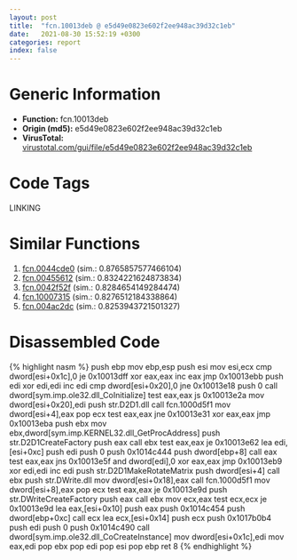 ```yaml
---
layout: post
title:  "fcn.10013deb @ e5d49e0823e602f2ee948ac39d32c1eb"
date:   2021-08-30 15:52:19 +0300
categories: report
index: false
---
```


# Generic Information
- **Function:** fcn.10013deb
- **Origin (md5):** e5d49e0823e602f2ee948ac39d32c1eb
- **VirusTotal:** [virustotal.com/gui/file/e5d49e0823e602f2ee948ac39d32c1eb][virustotal_ref]

# Code Tags
<span class="tag" id="LINKING">LINKING</span>


# Similar Functions

1. [fcn.0044cde0][similar_1_ref] (sim.: 0.8765857577466104)
2. [fcn.00455612][similar_2_ref] (sim.: 0.8324221624873834)
3. [fcn.0042f52f][similar_3_ref] (sim.: 0.8284654149284474)
4. [fcn.10007315][similar_4_ref] (sim.: 0.8276512184338864)
5. [fcn.004ac2dc][similar_5_ref] (sim.: 0.8253943721501327)


# Disassembled Code

{% highlight nasm %}
push ebp
mov ebp,esp
push esi
mov esi,ecx
cmp dword[esi+0x1c],0
je 0x10013dff
xor eax,eax
inc eax
jmp 0x10013ebb
push edi
xor edi,edi
inc edi
cmp dword[esi+0x20],0
jne 0x10013e18
push 0
call dword[sym.imp.ole32.dll_CoInitialize]
test eax,eax
js 0x10013e2a
mov dword[esi+0x20],edi
push str.D2D1.dll
call fcn.1000d5f1
mov dword[esi+4],eax
pop ecx
test eax,eax
jne 0x10013e31
xor eax,eax
jmp 0x10013eba
push ebx
mov ebx,dword[sym.imp.KERNEL32.dll_GetProcAddress]
push str.D2D1CreateFactory
push eax
call ebx
test eax,eax
je 0x10013e62
lea edi,[esi+0xc]
push edi
push 0
push 0x1014c444
push dword[ebp+8]
call eax
test eax,eax
jns 0x10013e5f
and dword[edi],0
xor eax,eax
jmp 0x10013eb9
xor edi,edi
inc edi
push str.D2D1MakeRotateMatrix
push dword[esi+4]
call ebx
push str.DWrite.dll
mov dword[esi+0x18],eax
call fcn.1000d5f1
mov dword[esi+8],eax
pop ecx
test eax,eax
je 0x10013e9d
push str.DWriteCreateFactory
push eax
call ebx
mov ecx,eax
test ecx,ecx
je 0x10013e9d
lea eax,[esi+0x10]
push eax
push 0x1014c454
push dword[ebp+0xc]
call ecx
lea ecx,[esi+0x14]
push ecx
push 0x1017b0b4
push edi
push 0
push 0x1014c490
call dword[sym.imp.ole32.dll_CoCreateInstance]
mov dword[esi+0x1c],edi
mov eax,edi
pop ebx
pop edi
pop esi
pop ebp
ret 8
{% endhighlight %}


[similar_1_ref]: /report/fcn.0044cde0@9c2b894b84f59672d8be2e984066f76f
[similar_2_ref]: /report/fcn.00455612@be7fba7cc724acf4ae2900d99e0fc9c3
[similar_3_ref]: /report/fcn.0042f52f@289859175c221b107317af7727d26c17
[similar_4_ref]: /report/fcn.10007315@a0ac129ff3ea4c0dfa9529c259a9502c
[similar_5_ref]: /report/fcn.004ac2dc@b3771987fba16f4fba07d1109ec72c76
[virustotal_ref]: https://www.virustotal.com/gui/file/e5d49e0823e602f2ee948ac39d32c1eb